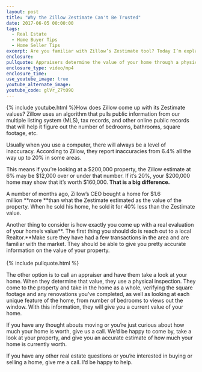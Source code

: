 ```yaml
---
layout: post
title: "Why the Zillow Zestimate Can't Be Trusted"
date: 2017-06-05 00:00:00
tags:
  - Real Estate
  - Home Buyer Tips
  - Home Seller Tips
excerpt: Are you familiar with Zillow’s Zestimate tool? Today I’m explaining what exactly a Zillow Zestimate is and what makes it so inaccurate.
enclosure:
pullquote: Appraisers determine the value of your home through a physical inspection.
enclosure_type: video/mp4
enclosure_time:
use_youtube_image: true
youtube_alternate_image:
youtube_code: glVr_Z7tO9Q
---
```



{% include youtube.html %}How does Zillow come up with its Zestimate values? Zillow uses an algorithm that pulls public information from our multiple listing system (MLS), tax records, and other online public records that will help it figure out the number of bedrooms, bathrooms, square footage, etc.

Usually when you use a computer, there will always be a level of inaccuracy. According to Zillow, they report inaccuracies from 6.4% all the way up to 20% in some areas.

This means if you’re looking at a $200,000 property, the Zillow estimate at 6% may be $12,000 over or under that number. If it’s 20%, your $200,000 home may show that it’s worth $160,000. **That is a big difference.**

A number of months ago, Zillow’s CEO bought a home for $1.6 million&nbsp;**more&nbsp;**than what the Zestimate estimated as the value of the property. When he sold his home, he sold it for 40% less than the Zestimate value.

Another thing to consider is how exactly you come up with a real evaluation of your home’s value**. The first thing you should do is reach out to a local Realtor.**Make sure they have had a few transactions in the area and are familiar with the market. They should be able to give you pretty accurate information on the value of your property.
<br>
<br>{% include pullquote.html %}

The other option is to call an appraiser and have them take a look at your home. When they determine that value, they use a physical inspection. They come to the property and take in the home as a whole, verifying the square footage and any renovations you’ve completed, as well as looking at each unique feature of the home, from number of bedrooms to views out the window. With this information, they will give you a current value of your home.

If you have any thought abouts moving or you’re just curious about how much your home is worth, give us a call. We’d be happy to come by, take a look at your property, and give you an accurate estimate of how much your home is currently worth.

If you have any other real estate questions or you’re interested in buying or selling a home, give me a call. I’d be happy to help.